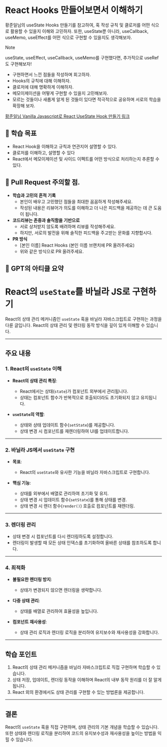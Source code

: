 # React Hooks 만들어보면서 이해하기

황준일님의 useState Hooks 만들기를 참고하여, 훅 작성 규칙 및 클로저를 어떤 식으로 활용할 수 있을지 이해와 고민하자. 또한, useState뿐 아니라, useCallback, useMemo, useEffect를 어떤 식으로 구현할 수 있을지도 생각해보자.

> [!NOTE]
> useState, useEffect, useCallback, useMemo를 구현했다면, 추가적으로 useRef도 구현해보자!

- 구현하면서 느낀 점들을 작성하며 회고하자.
- Hooks의 규칙에 대해 이해하자.
- 클로저에 대해 명확하게 이해하자.
- 메모이제이션을 어떻게 구현할 수 있을지 고민해보자.
- 모르는 것들이나 새롭게 알게 된 것들이 있다면 적극적으로 공유하며 서로의 학습을 확장해 보자.

[황준일님 Vanilla Javascript로 React UseState Hook 만들기 링크](https://junilhwang.github.io/TIL/Javascript/Design/Vanilla-JS-Make-useSate-hook/)

## 🚀 학습 목표

- React Hook을 이해하고 규칙과 연관지어 설명할 수 있다.
- 클로저를 이해하고, 설명할 수 있다
- React에서 메모이제이션 및 사이드 이펙트를 어떤 방식으로 처리하는지 추론할 수 있다.

## 📝 Pull Request 주의할 점.

- **학습과 고민의 흔적 기록**
  - 본인이 배우고 고민했던 점들을 최대한 꼼꼼하게 작성해주세요.
  - 작성된 내용은 리뷰어가 의도를 이해하고 더 나은 피드백을 제공하는 데 큰 도움이 됩니다.
- **코드리뷰는 존중과 솔직함을 기반으로**
  - 서로 상처받지 않도록 배려하며 리뷰를 작성해주세요.
  - 하지만, 서로의 발전을 위해 솔직한 피드백을 주고받는 문화를 지향합시다.
- **PR 방식**
  - [본인 이름] React Hooks (본인 이름 브랜치에 PR 올려주세요)
  - 위와 같은 방식으로 PR 올려주세요.

## 🤖 GPT의 아티클 요약

# React의 `useState`를 바닐라 JS로 구현하기

React의 상태 관리 메커니즘인 `useState` 훅을 바닐라 자바스크립트로 구현하는 과정을 다룬 글입니다. React의 상태 관리 및 렌더링 동작 방식을 깊이 있게 이해할 수 있습니다.

---

## 주요 내용

### 1. React의 `useState` 이해

- **React의 상태 관리 특징**:

  - React에서는 상태(`state`)가 컴포넌트 외부에서 관리됩니다.
  - 상태는 컴포넌트 함수가 반복적으로 호출되더라도 초기화되지 않고 유지됩니다.

- **`useState`의 역할**:
  - 상태와 상태 업데이트 함수(`setState`)를 제공합니다.
  - 상태 변경 시 컴포넌트를 재렌더링하여 UI를 업데이트합니다.

---

### 2. 바닐라 JS에서 `useState` 구현

- **목표**:

  - React의 `useState`와 유사한 기능을 바닐라 자바스크립트로 구현합니다.

- **핵심 기능**:
  - 상태를 외부에서 배열로 관리하여 초기화 및 유지.
  - 상태 변경 시 업데이트 함수(`setState`)를 통해 상태를 변경.
  - 상태 변경 시 렌더 함수(`render()`) 호출로 컴포넌트를 재렌더링.

---

### 3. 렌더링 관리

- 상태 변경 시 컴포넌트를 다시 렌더링하도록 설정합니다.
- 렌더링이 발생할 때 모든 상태 인덱스를 초기화하여 올바른 상태를 참조하도록 합니다.

---

### 4. 최적화

- **불필요한 렌더링 방지**:

  - 상태가 변경되지 않으면 렌더링을 생략합니다.

- **다중 상태 관리**:

  - 상태를 배열로 관리하여 효율성을 높입니다.

- **컴포넌트 재사용성**:
  - 상태 관리 로직과 렌더링 로직을 분리하여 유지보수와 재사용성을 강화합니다.

---

## 학습 포인트

1. React의 상태 관리 메커니즘을 바닐라 자바스크립트로 직접 구현하며 학습할 수 있습니다.
2. 상태 저장, 업데이트, 렌더링 동작을 이해하며 React의 내부 동작 원리를 더 잘 알게 됩니다.
3. React 외의 환경에서도 상태 관리를 구현할 수 있는 방법론을 제공합니다.

---

## 결론

React의 `useState` 훅을 직접 구현하며, 상태 관리의 기본 개념을 학습할 수 있습니다. 또한 상태와 렌더링 로직을 분리하여 코드의 유지보수성과 재사용성을 높이는 방법을 익힐 수 있습니다.